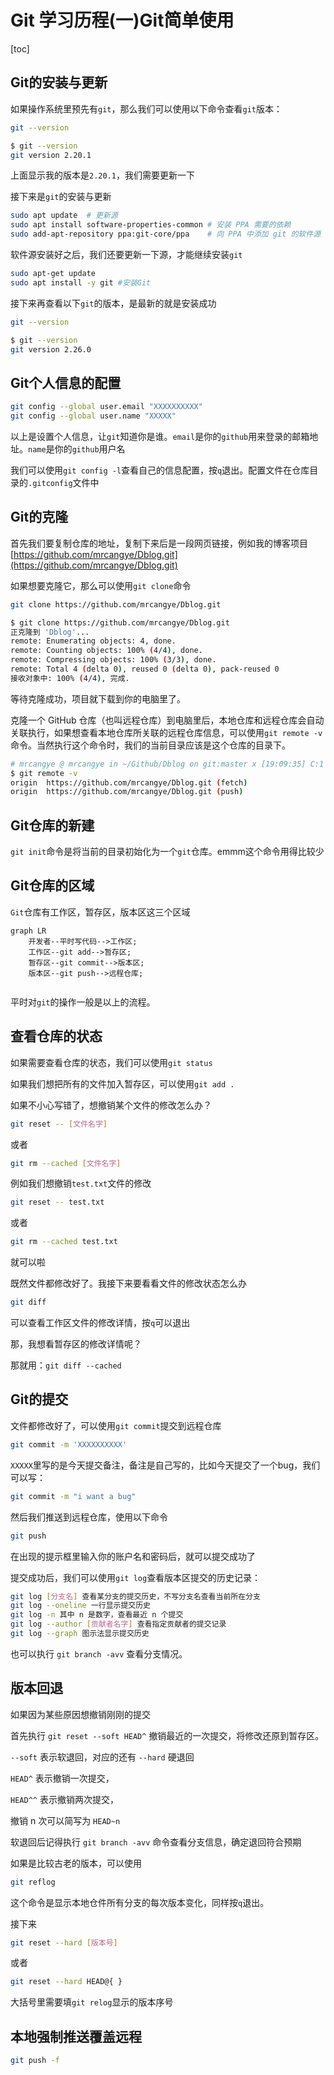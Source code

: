 # Git 学习历程(一)Git简单使用



[toc]

## Git的安装与更新

如果操作系统里预先有`git`，那么我们可以使用以下命令查看`git`版本：

```bash
git --version
```

```bash
$ git --version
git version 2.20.1
```

上面显示我的版本是`2.20.1`，我们需要更新一下

接下来是`git`的安装与更新

```bash
sudo apt update  # 更新源
sudo apt install software-properties-common # 安装 PPA 需要的依赖
sudo add-apt-repository ppa:git-core/ppa    # 向 PPA 中添加 git 的软件源
```

软件源安装好之后，我们还要更新一下源，才能继续安装`git`

```bash
sudo apt-get update
sudo apt install -y git #安装Git
```

接下来再查看以下`git`的版本，是最新的就是安装成功

```bash
git --version
```

```bash
$ git --version              
git version 2.26.0
```

## Git个人信息的配置

```bash
git config --global user.email "XXXXXXXXXX"
git config --global user.name "XXXXX"
```

以上是设置个人信息，让`git`知道你是谁。`email`是你的`github`用来登录的邮箱地址。`name`是你的`github`用户名

我们可以使用`git config -l`查看自己的信息配置，按`q`退出。配置文件在仓库目录的`.gitconfig`文件中

## Git的克隆

首先我们要复制仓库的地址，复制下来后是一段网页链接，例如我的博客项目[https://github.com/mrcangye/Dblog.git](https://github.com/mrcangye/Dblog.git)

如果想要克隆它，那么可以使用`git clone`命令

```bash
git clone https://github.com/mrcangye/Dblog.git
```

```bash
$ git clone https://github.com/mrcangye/Dblog.git      
正克隆到 'Dblog'...
remote: Enumerating objects: 4, done.
remote: Counting objects: 100% (4/4), done.
remote: Compressing objects: 100% (3/3), done.
remote: Total 4 (delta 0), reused 0 (delta 0), pack-reused 0
接收对象中: 100% (4/4), 完成.
```

等待克隆成功，项目就下载到你的电脑里了。

克隆一个 GitHub 仓库（也叫远程仓库）到电脑里后，本地仓库和远程仓库会自动关联执行，如果想查看本地仓库所关联的远程仓库信息，可以使用`git remote -v`命令。当然执行这个命令时，我们的当前目录应该是这个仓库的目录下。

```bash
# mrcangye @ mrcangye in ~/Github/Dblog on git:master x [19:09:35] C:1
$ git remote -v
origin	https://github.com/mrcangye/Dblog.git (fetch)
origin	https://github.com/mrcangye/Dblog.git (push)
```

## Git仓库的新建

`git init`命令是将当前的目录初始化为一个`git`仓库。emmm这个命令用得比较少

## Git仓库的区域

`Git`仓库有工作区，暂存区，版本区这三个区域

```mermaid
graph LR
	开发者--平时写代码-->工作区;
	工作区--git add-->暂存区;
	暂存区--git commit-->版本区;
	版本区--git push-->远程仓库;
	
```

平时对`git`的操作一般是以上的流程。

## 查看仓库的状态

如果需要查看仓库的状态，我们可以使用`git status`

如果我们想把所有的文件加入暂存区，可以使用`git add .`

如果不小心写错了，想撤销某个文件的修改怎么办？

```bash
git reset -- [文件名字]
```

或者

```bash
git rm --cached [文件名字]
```

例如我们想撤销`test.txt`文件的修改

```bash
git reset -- test.txt
```

或者

```bash
git rm --cached test.txt
```

就可以啦

既然文件都修改好了。我接下来要看看文件的修改状态怎么办

```bash
git diff
```

可以查看工作区文件的修改详情，按`q`可以退出

那，我想看暂存区的修改详情呢？

那就用：`git diff --cached`



## Git的提交

文件都修改好了，可以使用`git commit`提交到远程仓库

```bash
git commit -m 'XXXXXXXXXX'
```

`XXXXX`里写的是今天提交备注，备注是自己写的，比如今天提交了一个bug，我们可以写：

```bash
git commit -m "i want a bug"
```

然后我们推送到远程仓库，使用以下命令

```bash
git push
```

在出现的提示框里输入你的账户名和密码后，就可以提交成功了

提交成功后，我们可以使用`git log`查看版本区提交的历史记录：

```bash
git log [分支名] 查看某分支的提交历史，不写分支名查看当前所在分支
git log --oneline 一行显示提交历史
git log -n 其中 n 是数字，查看最近 n 个提交
git log --author [贡献者名字] 查看指定贡献者的提交记录
git log --graph 图示法显示提交历史
```

也可以执行 `git branch -avv` 查看分支情况。

## 版本回退

如果因为某些原因想撤销刚刚的提交

首先执行 `git reset --soft HEAD^` 撤销最近的一次提交，将修改还原到暂存区。

`--soft` 表示软退回，对应的还有 `--hard` 硬退回

`HEAD^` 表示撤销一次提交， 

`HEAD^^` 表示撤销两次提交， 

 撤销 n 次可以简写为 `HEAD~n`

软退回后记得执行 `git branch -avv` 命令查看分支信息，确定退回符合预期



如果是比较古老的版本，可以使用

```bash
git reflog
```

这个命令是显示本地仓件所有分支的每次版本变化，同样按`q`退出。

接下来

```bash
git reset --hard [版本号]
```

或者

```bash
git reset --hard HEAD@{ } 
```

大括号里需要填`git relog`显示的版本序号

## 本地强制推送覆盖远程

```bash
git push -f
```

